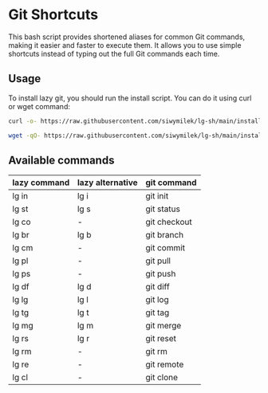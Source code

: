 # Git Shortcuts

This bash script provides shortened aliases for common Git commands, making it easier and faster to execute them. It allows you to use simple shortcuts instead of typing out the full Git commands each time.

## Usage

To install lazy git, you should run the install script. You can do it using curl or wget command:
```bash
curl -o- https://raw.githubusercontent.com/siwymilek/lg-sh/main/install.sh | bash
```

```bash
wget -qO- https://raw.githubusercontent.com/siwymilek/lg-sh/main/install.sh | bash`
```

## Available commands

| lazy command | lazy alternative | git command  |
|--------------|-----------------|--------------|
| lg in        | lg i            | git init     |
| lg st        | lg s            | git status   |
| lg co        | -               | git checkout |
| lg br        | lg b            | git branch   |
| lg cm        | -               | git commit   |
| lg pl        | -               | git pull     |
| lg ps        | -               | git push     |
| lg df        | lg d            | git diff     |
| lg lg        | lg l            | git log      |
| lg tg        | lg t            | git tag      |
| lg mg        | lg m            | git merge    |
| lg rs        | lg r            | git reset    |
| lg rm        | -               | git rm       |
| lg re        | -               | git remote   |
| lg cl        | -               | git clone    |

